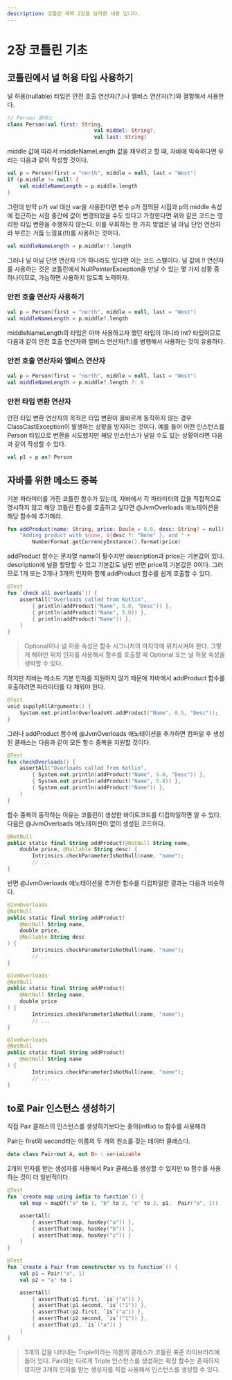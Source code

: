 ```yaml
---
description: 코틀린 쿡북 2장을 요약한 내용 입니다.
---
```


# 2장 코틀린 기초

## 코틀린에서 널 허용 타입 사용하기

널 허용\(nullable\) 타입은 안전 호출 연산자\(?.\)나 엘비스 연산자\(?:\)와 결합해서 사용한다.

```kotlin
// Person 클래스 
class Person(val first: String,
							val middel: String?,
							val last: String)
```

middle 값에 따라서 middleNameLength 값을 채우려고 할 때, 자바에 익숙하다면 우리는 다음과 같이 작성할 것이다.

```kotlin
val p = Person(first = "north", middle = null, last = "West")
if (p.middle != null) {
	val middleNameLength = p.middle.length
}
```

그런데 만약 p가 val 대신 var을 사용한다면 변수 p가 정의된 시점과 p의 middle 속성에 접근하는 시점 중간에 값이 변경되었을 수도 있다고 가정한다면 위와 같은 코드는 영리한 타입 변환을 수행하지 않는다. 이를 우회하는 한 가지 방법은 널 아님 단언 연산자라 부르는 거듭 느낌표\(!!\)를 사용하는 것이다.

```kotlin
val middleNameLength = p.middle!!.length
```

그러나 널 아님 단언 연산자 !!가 하나라도 있다면 이는 코드 스멜이다. 널 값에 !! 연산자를 사용하는 것은 코틀린에서 NullPointerException을 만날 수 있는 몇 가지 상황 중 하나이므로, 가능하면 사용하지 않도록 노력하자.

### 안전 호출 연산자 사용하기

```kotlin
val p = Person(first = "north", middle = null, last = "West")
val middleNameLength = p.middle?.length
```

middleNameLength의 타입은 아마 사용하고자 했던 타입이 아니라 Int? 타입이므로 다음과 같이 안전 호출 연산자와 엘비스 연산자\(?:\)를 병행해서 사용하는 것이 유용하다.

### 안전 호출 연산자와 엘비스 연산자

```kotlin
val p = Person(first = "north", middle = null, last = "West")
val middleNameLength = p.middle?.length ?: 0
```

### 안전 타입 변환 연산자

안전 타입 변환 연산자의 목적은 타입 변환이 올바르게 동작하지 않는 경우 ClassCastException이 발생하는 상황을 방지하는 것이다. 예를 들어 어떤 인스턴스를 Person 타입으로 변환을 시도했지만 해당 인스턴스가 널일 수도 있는 상황이라면 다음과 같이 작성할 수 있다.

```kotlin
val p1 = p as? Person
```

## 자바를 위한 메소드 중복

기본 파라미터를 가진 코틀린 함수가 있는데, 자바에서 각 파라미터의 값을 직접적으로 명시하지 않고 해당 코틀린 함수를 호출하고 싶다면 @JvmOverloads 애노테이션을 해당 함수에 추가해라.

```kotlin
fun addProduct(name: String, price: Doule = 0.0, desc: String? = null) =
	"Adding product with $name, ${desc ?: "None" }, and " + 
		NumberFormat.getCurrencyInstance().format(price)
```

addProduct 함수는 문자열 name이 필수지만 description과 price는 기본값이 있다. description에 널을 할당할 수 있고 기본값도 널인 반면 price의 기본값은 0이다. 그러므로 1개 또는 2개나 3개의 인자와 함께 addProduct 함수를 쉽게 호출할 수 있다.

```kotlin
@Test
fun `check all overloads`() {
	assertAll("Overloads called from Kotlin",
		{ println(addProduct("Name", 5.0, "Desc")) },
		{ println(addProduct("Name", 5.0)) },
		{ println(addProduct("Name")) },
	)
}
```

> Optional이나 널 허용 속성은 함수 시그니처의 마지막에 위치시켜야 한다. 그렇게 해야만 위치 인자를 사용해서 함수를 호출할 때 Optional 또는 널 허용 속성을 생략할 수 있다.

하지만 자바는 메소드 기본 인자를 지원하지 않기 때문에 자바에서 addProduct 함수를 호출하려면 파라미터를 다 채워야 한다.

```kotlin
@Test
void supplyAllArguments() {
	System.out.println(OverloadsKt.addProduct("Name", 0.5, "Desc"));
}
```

그러나 addProduct 함수에 @JvmOverloads 애노테이션을 추가하면 컴파일 후 생성된 클래스는 다음과 같이 모든 함수 중복을 지원할 것이다.

```kotlin
@Test
fun checkOverloads() {
	assertAll("Overloads called from Kotlin",
		{ System.out.println(addProduct("Name", 5.0, "Desc")) },
		{ System.out.println(addProduct("Name", 5.0)) },
		{ System.out.println(addProduct("Name")) },
	)
}
```

함수 중복이 동작하는 이유는 코틀린이 생성한 바이트코드를 디컴파일하면 알 수 있다. 다음은 @JvmOverloads 애노테이션이 없이 생성된 코드이다.

```kotlin
@NotNull
public static final String addProduct(@NotNull String name,
	double price, @Nullable String desc) {
		Intrinsics.checkParameterIsNotNull(name, "name");
		// ...
}
```

반면 @JvmOverloads 애노테이션을 추가한 함수를 디컴파일한 결과는 다음과 비슷하다.

```kotlin
@JvmOverloads
@NotNull
public static final String addProduct(
	@NotNull String name,
	double price, 
	@Nullable String desc
) {
		Intrinsics.checkParameterIsNotNull(name, "name");
		// ...
}

@JvmOverloads
@NotNull
public static final String addProduct(
	@NotNull String name,
	double price
) {
		Intrinsics.checkParameterIsNotNull(name, "name");
		// ...
}

@JvmOverloads
@NotNull
public static final String addProduct(
	@NotNull String name
) {
		Intrinsics.checkParameterIsNotNull(name, "name");
		// ...
}
```

## to로 Pair 인스턴스 생성하기

직접 Pair 클래스의 인스턴스를 생성하기보다는 중의\(inflix\) to 함수를 사용해라

Pair는 first와 second라는 이름의 두 개의 원소를 갖는 데이터 클래스다.

```kotlin
data class Pair<out A, out B> : seriaizable
```

2개의 인자를 받는 생성자를 사용해서 Pair 클래스를 생성할 수 있지만 to 함수를 사용하는 것이 더 일반적이다.

```kotlin
@Test
fun `create map using infix to function`() {
	val map = mapOf("a" to 1, "b" to 2, "c" to 2, p1,  Pair("a", 1))

	assertAll(
		{ assertThat(map, hasKey("a")) },
		{ assertThat(map, hasKey("b")) },
		{ assertThat(map, hasKey("c")) }
	)
}

@Test
fun `create a Pair from constructor vs to function`() {
	val p1 = Pair("a", 1)
	val p2 = "a" to 1

	assertAll(
		{ assertThat(p1.first, `is`("a")) },
		{ assertThat(p1.second, `is`("1")) },
		{ assertThat(p2.first, `is`("a")) },
		{ assertThat(p2.second, `is`("1")) },		
		{ assertThat(p1, `is`("a")) }
	)
}
```

> 3개의 값을 나타내는 Triple이라는 이름의 클래스가 코틀린 표준 라이브러리에 들어 있다. Pair와는 다르게 Triple 인스턴스를 생성하는 확장 함수는 존재하지 않지만 3개의 인자를 받는 생성자를 직접 사용해서 인스턴스를 생성할 수 있다.

